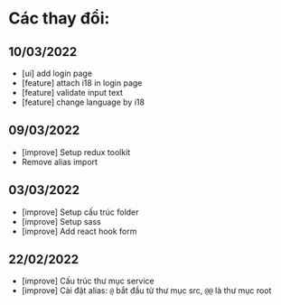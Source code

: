 # Các thay đổi:

## 10/03/2022

- [ui] add login page
- [feature] attach i18 in login page
- [feature] validate input text
- [feature] change language by i18

## 09/03/2022

- [improve] Setup redux toolkit
- Remove alias import

## 03/03/2022

- [improve] Setup cấu trúc folder
- [improve] Setup sass
- [improve] Add react hook form

## 22/02/2022

- [improve] Cấu trúc thư mục service
- [improve] Cài đặt alias: `@` bắt đầu từ thư mục src, `@@` là thư mục root
